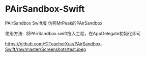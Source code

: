 # PAirSandbox-Swift
PAirSandbox Swift版  仿照MrPeak的PAirSandbox


使用方法:
  将PAirSandbox.swift拖入工程，在AppDelegate初始化即可

https://github.com/你TeacherXue/PAirSandbox-Swift/raw/master/Screenshots/test.jpeg
